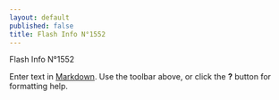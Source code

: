 ```yaml
---
layout: default
published: false
title: Flash Info N°1552
---
```


Flash Info N°1552

Enter text in [Markdown](http://daringfireball.net/projects/markdown/). Use the toolbar above, or click the **?** button for formatting help.
